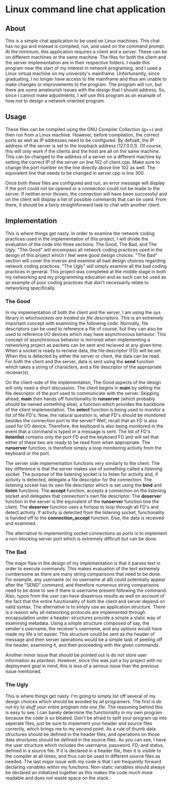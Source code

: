 # Linux command line chat application

## About

This is a simple chat application to be used on Linux machines. This chat has no gui and instead is compiled, run, and used on the command prompt. At the minimum, this application requires a client and a server. These can be on different machines or the same machine. The files for both the client  and the server implementation are in their respective folders. I made this program near the start of my interest in network programing, and I used a Linux virtual machine on my university's mainframe. Unfortunantly, since graduating, I no longer have access to the mainframe and thus am unable to make changes or improvements to the program. The program will run, but there are some amateurish issues with the design that I should address. So, since I cannot make adjustments, I will use this program as an example of how *not* to design a network oriented program.

## Usage

These files can be compiled using the GNU Compiler Collection (g++) and then run from a Linux machine. However, before compilation, the correct ports as well as IP addresses need to be configured. By defualt, the IP address of the server is set to the loopback address (127.0.0.1). Of course, this will only work if the clients and the host are all on the same machine. This can be changed to the address of a server on a different machine by setting the correct IP of the server on line 102 of client.cpp. Make sure to change the port number on the line directly above line 102 as well. The equivalent line that needs to be changed in server.cpp is line 300.

Once both these files are configured and run, an error message will display if the port could not be opened or a connection could not be made to the server. If neither error thrown, the connection will have been successful and on the client will display a list of possible commands that can be used. From there, it should be a fairly straightforward task to chat with another client.

## Implementation

This is where things get nasty. In order to examine the network coding practices used in the implementation of this project, I will divide the evaluation of the code into three sections: The Good, The Bad, and The Ugly. "The Good" will encompass all network coding practices used in the design of this project which I feel were good design choices. "The Bad" section will cover the inverse and examine all bad design choices regarding network coding practices. "The Ugly" will simply examine all the bad coding practices in general. This project was completed at the middle stage in both my networking and my programming education and as such can be used as an example of poor coding practices that don't necessarily relate to networking specifically.

### The Good

In my implementation of both the client and the server, I am using the sys library in which*sockets are treated as file descriptors*. This is an extremely important concept with examining the following code. Normally, file descriptors can be used to reference a file of course, but they can also be used to reference I/O devices which may have asynchronous behavior. This concept of asynchronous behavior is mirrored when implementing a networking project as packets can be sent and recieved at any given time. When a socket is ready to recieve data, the file descriptor (FD) will be set. When this is detected by either the server or client, the data can be read. For both the client and the server, data is sent using the **send** function which takes a string of characters, and a file descriptor of the appropriate reciever(s).

On the client-side of the implementation, The Good aspects of the design will only need a short discussion. The client begins in **main** by setting the file descriptor of the port used to communicate with the server. Skipping ahead, **main** then hands off functionality to **runserver** (which probably should be named something else), a function which provides the backbone of the client implementation. The **select** function is being used to monitor a list of file FD's. Now, the natural question is, what FD's should be monitored besides the connection port to the server? Well, recall that an FD is also used for I/O device. Therefore, the keyboard is also being monitored in the event that a command is typed or a message is sent. The list of FD's **listenlist** contains only the port FD and the keyboard FD and will set that either of these two are ready to be read from when appropriate. The **runserver** function, is therefore simply a loop monitoring activity from the keyboard or the port. 

The server side implementation functions very similarly to the client. The key difference is that the server makes use of something called a *listening socket*. The purpose of the listening socket is to listen for activity and, if activity is detected, delegate a file descriptor for the connection. The listening socket has its own file descriptor which is set using the **bind** and **listen** functions. The **accept** function, accepts a connection on the listening socket and delegates that connection's own file descriptor. The **doserver** function in the server is the equivalent of the **runserver** function tine the client. The **doserver** function uses a forloop to loop through all FD's and detect activity. If activity is detected from the listening socket, functionality is handed off to the **connection_accept** function. Else, the data is received and examined. 

The alternative to implementing socket connections as ports is to implement a non-blocking server port which is extremely difficult but can be done. 

### The Bad

The major flaw in the design of my implementation is that it parses text in order to execute commands. This makes evaluation of the text extremely cumbersome as there are many string comparisons that need to be done. For example, any username (or no username at all) could potentially appear after the "SEND" command, and therefore numerous string comparisons need to be done to see if there is username present following the command. Also, typos from the user can have disastrous results as well on account of the fact that the entire functionality of both the client and server depend on valid syntax. The alternative is to simply use an application structure. There is a reason why all networking protocols are implemented through encapsulation under a header: structures provide a simple a static way of examining metadata. Using a simple structure composed of say, the sender's username, the reciever's username, and any options would have made my life a lot easier. This structure could be sent as the header of message and then server operations would be a simple task of peeling off the header, examining it, and then proceeding with the given commands. 

Another minor issue that should be pointed out is do not store user information as plaintext. However, since this was just a toy project with no deployment goal in mind, this is less of a serious issue than the previous issue mentioned.

### The Ugly

This is where things get nasty. I'm going to simply list off several of my design choices which should be avoided by all programers. The first is *do not try to stuff your entire program into one file*. The reasoning behind this is easy to see. I can barely determine the functionality in my own program because the code is so bloated. Don't be afraid to split your program up into seperate files, just be sure to implement your header and source files correctly, which brings me to my second point. As a rule of thumb data structures should be defined in the header files, and operations on those data structures should be defined in the source files. As you can see, I have the user structure which includes the username, password, FD, and status, defined in a source file. If it is declared in a header file, then it is visible to the compiler at all times, and thus can be used in different source files as needed. The last major issue with my code is that I am frequently forward declaring variables within my functions. Non-static variables should always be declared an initialized together as this makes the code much more readable and does not waste space on the stack.
